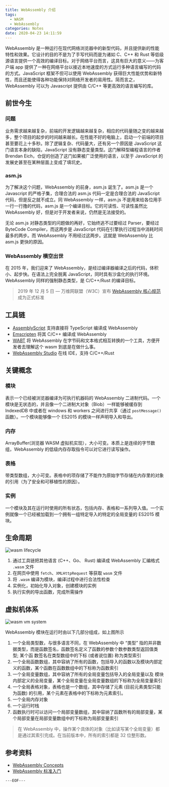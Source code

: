 ```yaml
---
title: WebAssembly 介绍
tags:
  - WASM
  - WebAssembly
categories: Notes
date: 2020-04-23 14:11:59
---
```


WebAssembly 是一种运行在现代网络浏览器中的新型代码，并且提供新的性能特性和效果。它设计的目的不是为了手写代码而是为诸如 C、C++ 和 Rust 等低级源语言提供一个高效的编译目标。对于网络平台而言，这具有巨大的意义——为客户端 app 提供了一种在网络平台以接近本地速度的方式运行多种语言编写的代码的方式。JavaScript 框架不但可以使用 WebAssembly 获得巨大性能优势和新特性，而且还能使得各种功能保持对网络开发者的易用性。简而言之，WebAssembly 可以为 Javascript 提供由 C/C++ 等更高效的语言编写的库。

## 前世今生

### 问题

业务需求越来越复杂，前端的开发逻辑越来越复杂，相应的代码量随之变的越来越多，整个项目的起步的时间越来越长。在性能不好的电脑上，启动一个前端的项目甚至要花上十多秒。除了逻辑复杂、代码量大，还有另一个原因是 JavaScript 这门语言本身的缺陷，JavaScript 没有静态变量类型。这门解释型编程语言的作者 Brendan Eich，仓促的创造了这门如果被广泛使用的语言，以至于 JavaScript 的发展史甚至在某种层面上变成了填坑史。

### asm.js

为了解决这个问题，WebAssembly 的前身，asm.js 诞生了。asm.js 是一个 Javascript 的严格子集，合理合法的 asm.js 代码一定是合理合法的 JavaScript 代码，但是反之就不成立。同 WebAssembly 一样，asm.js 不是用来给各位用手一行一行撸的代码，asm.js 是一个编译目标。它的可读性、可读性虽然比 WebAssembly 好，但是对于开发者来说，仍然是无法接受的。

无论 asm.js 对静态类型的问题做的再好，它始终逃不过要经过 Parser，要经过 ByteCode Compiler，而这两步是 JavaScript 代码在引擎执行过程当中消耗时间最多的两步。而 WebAssembly 不用经过这两步。这就是 WebAssembly 比 asm.js 更快的原因。

### WebAssembly 横空出世

在 2015 年，我们迎来了 WebAssembly，是经过编译器编译之后的代码，体积小、起步快。在语法上完全脱离 JavaScript，同时具有沙盒化的执行环境。WebAssembly 同样的强制静态类型，是 C/C++/Rust 的编译目标。

> 2019 年 12 月 5 日 — 万维网联盟（W3C）宣布 [WebAssembly 核心规范](https://www.w3.org/TR/wasm-core-1/) 成为正式标准

## 工具链

* [AssemblyScript](https://github.com/AssemblyScript/assemblyscript)
  支持直接将 TypeScript 编译成 WebAssembly
* [Emscripten](https://github.com/kripken/emscripten)
  将其 C/C++ 编译成 WebAssembly
* [WABT](https://github.com/WebAssembly/wabt)
  将 WebAssembly 在字节码和文本格式相互转换的一个工具，方便开发者去理解这个 wasm 到底是在做什么事。
* [WebAssembly Studio](https://webassembly.studio/)
  在线 IDE，支持 C/C++/Rust

## 关键概念

### 模块

表示一个已经被浏览器编译为可执行机器码的 WebAssembly 二进制代码。一个模块是无状态的，并且像一个二进制大对象（Blob）一样能够被缓存到 IndexedDB 中或者在 windows 和 workers 之间进行共享（通过 `postMessage()` 函数）。一个模块能够像一个 ES2015 的模块一样声明导入和导出。

### 内存

ArrayBuffer(浏览器 WASM 虚拟机实现），大小可变。本质上是连续的字节数组，WebAssembly 的低级内存存取指令可以对它进行读写操作。

### 表格

带类型数组，大小可变。表格中的项存储了不能作为原始字节存储在内存里的对象的引用（为了安全和可移植性的原因）。

### 实例

一个模块及其在运行时使用的所有状态，包括内存、表格和一系列导入值。一个实例就像一个已经被加载到一个拥有一组特定导入的特定的全局变量的 ES2015 模块。

## 生命周期

![wasm lifecycle](wasm_lifecycle.png)

1. 通过工具链把其他语言 (C++、Go、 Rust) 编译成 WebAssembly 汇编格式 `.wasm` 文件
2. 在网页中使用 `fetch`、`XMLHttpRequest` 等获取 `wasm` 文件
3. 将 `.wasm` 编译为模块，编译过程中进行合法性检查
4. 实例化，初始化导入对象，创建模块的实例
5. 执行实例的导出函数，完成所需操作

## 虚拟机体系

![wasm vm system](wasm_system.png)

WebAssembly 模块在运行时由以下几部分组成，如上图所示

1. 一个全局类型数，与很多语言不同，在 WebAssembly 中 “类型” 指的并非数据类型，而是函数签名，函数签名定义了函数的参数个数参数类型返回值类型; 某个函 数签名在类型数组中的下标 (或者说位置) 称为类型索引
2. 一个全局函数数组，其中容纳了所有的函数，包括导入的函数以及模块内部定 义的函数，某个函数在函数数组中的下标称为函数索引
3. 一个全局变量数组，其中容纳了所有的全局变量包括导入的全局变量以及 模块内部定义的全局变量，某个全局变量在全局变量数组的下标称为全局变量索引
4. 一个全局表格对象，表格也是一个数组，其中存储了元素 (目前元素类型只能 为函数) 的引用，某个元素在表格中的下标称为元素索引。
5. 一个全局内存对象
6. 一个运行时栈
7. 函数执行时可以访问一个局部变量数组，其中容纳了函数所有的局部变量，某 个局部变量在局部变量数组中的下标称为局部变量索引

> 在 WebAssembly 中，操作某个具体的对象（比如读写某个全局变量）都是通过其索引完成。在当前版本中，所有的索引都是 32 位整形数。

## 参考资料

- [WebAssembly Concepts](https://developer.mozilla.org/en-US/docs/WebAssembly/Concepts)
- [WebAssembly 标准入门](https://book.douban.com/subject/30396640/)

`---EOF---`